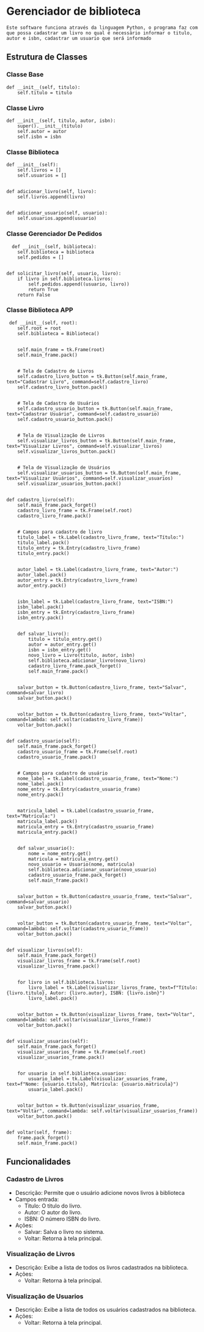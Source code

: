 # Gerenciador de biblioteca 
    Este software funciona através da linguagem Python, o programa faz com que possa cadastrar um livro no qual é necessário informar o titulo, autor e isbn, cadastrar um usuario que será informado 
## Estrutura de Classes


### Classe Base

    def __init__(self, titulo):
        self.titulo = titulo

### Classe Livro
    
    def __init__(self, titulo, autor, isbn):
        super().__init__(titulo)
        self.autor = autor
        self.isbn = isbn

### Classe Biblioteca

    def __init__(self):
        self.livros = []
        self.usuarios = []


    def adicionar_livro(self, livro):
        self.livros.append(livro)


    def adicionar_usuario(self, usuario):
        self.usuarios.append(usuario)
### Classe Gerenciador De Pedidos

      def __init__(self, biblioteca):
        self.biblioteca = biblioteca
        self.pedidos = []


    def solicitar_livro(self, usuario, livro):
        if livro in self.biblioteca.livros:
            self.pedidos.append((usuario, livro))
            return True
        return False
### Classe Biblioteca APP

     def __init__(self, root):
        self.root = root
        self.biblioteca = Biblioteca()


        self.main_frame = tk.Frame(root)
        self.main_frame.pack()


        # Tela de Cadastro de Livros
        self.cadastro_livro_button = tk.Button(self.main_frame, text="Cadastrar Livro", command=self.cadastro_livro)
        self.cadastro_livro_button.pack()


        # Tela de Cadastro de Usuários
        self.cadastro_usuario_button = tk.Button(self.main_frame, text="Cadastrar Usuário", command=self.cadastro_usuario)
        self.cadastro_usuario_button.pack()


        # Tela de Visualização de Livros
        self.visualizar_livros_button = tk.Button(self.main_frame, text="Visualizar Livros", command=self.visualizar_livros)
        self.visualizar_livros_button.pack()


        # Tela de Visualização de Usuários
        self.visualizar_usuarios_button = tk.Button(self.main_frame, text="Visualizar Usuários", command=self.visualizar_usuarios)
        self.visualizar_usuarios_button.pack()


    def cadastro_livro(self):
        self.main_frame.pack_forget()
        cadastro_livro_frame = tk.Frame(self.root)
        cadastro_livro_frame.pack()


        # Campos para cadastro de livro
        titulo_label = tk.Label(cadastro_livro_frame, text="Título:")
        titulo_label.pack()
        titulo_entry = tk.Entry(cadastro_livro_frame)
        titulo_entry.pack()


        autor_label = tk.Label(cadastro_livro_frame, text="Autor:")
        autor_label.pack()
        autor_entry = tk.Entry(cadastro_livro_frame)
        autor_entry.pack()


        isbn_label = tk.Label(cadastro_livro_frame, text="ISBN:")
        isbn_label.pack()
        isbn_entry = tk.Entry(cadastro_livro_frame)
        isbn_entry.pack()


        def salvar_livro():
            titulo = titulo_entry.get()
            autor = autor_entry.get()
            isbn = isbn_entry.get()
            novo_livro = Livro(titulo, autor, isbn)
            self.biblioteca.adicionar_livro(novo_livro)
            cadastro_livro_frame.pack_forget()
            self.main_frame.pack()


        salvar_button = tk.Button(cadastro_livro_frame, text="Salvar", command=salvar_livro)
        salvar_button.pack()


        voltar_button = tk.Button(cadastro_livro_frame, text="Voltar", command=lambda: self.voltar(cadastro_livro_frame))
        voltar_button.pack()


    def cadastro_usuario(self):
        self.main_frame.pack_forget()
        cadastro_usuario_frame = tk.Frame(self.root)
        cadastro_usuario_frame.pack()


        # Campos para cadastro de usuário
        nome_label = tk.Label(cadastro_usuario_frame, text="Nome:")
        nome_label.pack()
        nome_entry = tk.Entry(cadastro_usuario_frame)
        nome_entry.pack()


        matricula_label = tk.Label(cadastro_usuario_frame, text="Matrícula:")
        matricula_label.pack()
        matricula_entry = tk.Entry(cadastro_usuario_frame)
        matricula_entry.pack()


        def salvar_usuario():
            nome = nome_entry.get()
            matricula = matricula_entry.get()
            novo_usuario = Usuario(nome, matricula)
            self.biblioteca.adicionar_usuario(novo_usuario)
            cadastro_usuario_frame.pack_forget()
            self.main_frame.pack()


        salvar_button = tk.Button(cadastro_usuario_frame, text="Salvar", command=salvar_usuario)
        salvar_button.pack()


        voltar_button = tk.Button(cadastro_usuario_frame, text="Voltar", command=lambda: self.voltar(cadastro_usuario_frame))
        voltar_button.pack()


    def visualizar_livros(self):
        self.main_frame.pack_forget()
        visualizar_livros_frame = tk.Frame(self.root)
        visualizar_livros_frame.pack()


        for livro in self.biblioteca.livros:
            livro_label = tk.Label(visualizar_livros_frame, text=f"Título: {livro.titulo}, Autor: {livro.autor}, ISBN: {livro.isbn}")
            livro_label.pack()


        voltar_button = tk.Button(visualizar_livros_frame, text="Voltar", command=lambda: self.voltar(visualizar_livros_frame))
        voltar_button.pack()


    def visualizar_usuarios(self):
        self.main_frame.pack_forget()
        visualizar_usuarios_frame = tk.Frame(self.root)
        visualizar_usuarios_frame.pack()


        for usuario in self.biblioteca.usuarios:
            usuario_label = tk.Label(visualizar_usuarios_frame, text=f"Nome: {usuario.titulo}, Matrícula: {usuario.matricula}")
            usuario_label.pack()


        voltar_button = tk.Button(visualizar_usuarios_frame, text="Voltar", command=lambda: self.voltar(visualizar_usuarios_frame))
        voltar_button.pack()


    def voltar(self, frame):
        frame.pack_forget()
        self.main_frame.pack()

## Funcionalidades

### Cadastro de Livros

* Descrição: Permite que o usuário adicione novos livros à biblioteca
* Campos entrada: 
    * Titulo: O titulo do livro.
    * Autor: O autor do livro.
    * ISBN: O número ISBN do livro.
* Ações:
    * Salvar: Salva o livro no sistema.
    * Voltar: Retorna à tela principal.

### Visualização de Livros

* Descrição: Exibe a lista de todos os livros cadastrados na biblioteca.
* Ações:
    * Voltar: Retorna à tela principal.

### Visualização de Usuarios

* Descrição: Exibe a lista de todos os usuários cadastrados na biblioteca.
* Ações:
    * Voltar: Retorna à tela principal.